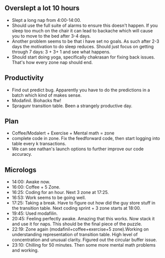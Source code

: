 ## Overslept a lot 10 hours
* Slept a long nap from 4:00-14:00.
* Should use the full suite of alarms to ensure this doesn't happen. If you sleep too much on the chair it can lead to backache which will cause you to move to the bed after 3-4 days.
* Another problem seems to be that i have set no goals. As such after 2-3 days the motivation to do sleep reduces. Should just focus on getting through 7 days: 3 + 3+ 1 and see what happens.
* Should start doing yoga, specifically chakrasan for fixing back issues. That's how every zone nap should end.

## Productivity
* Find out predict bug. Apparently you have to do the predictions in a batch which kind of makes sense.
* Modafinil. Biohacks ftw!
* Spragunr transition table. Been a strangely productive day.

## Plan
* Coffee/Modalert + Exercise + Mental math = zone
* complete code in zone. Fix the feedforward code, then start logging into table every k transactions.
* We can see nathan's launch options to further improve our code accuracy.

## Micrologs
* 14:00: Awake now.
* 16:00: Coffee + 5 Zone.
* 16:25: Coding for an hour. Next 3 zone at 17:25.
* 16:53: Work seems to be going well.
* 17:25: Taking a break. Have to figure out how did the guy store stuff in the transition table. Next coding sprint + 3 zone starts at 18:00.
* 19:45: Used modafilin.
* 20:45: Feeling perfectly awake. Amazing that this works. Now stack it and use it for naps. This should be the final piece of the puzzle.
* 22:19: Zone again (modafinil+coffee+exercise+5 zone).Working on understanding representation of transition table. High level of concentration and unusual clarity. Figured out the circular buffer issue.
* 23:10: Chilling for 50 minutes. Then some more mental math problems and working.